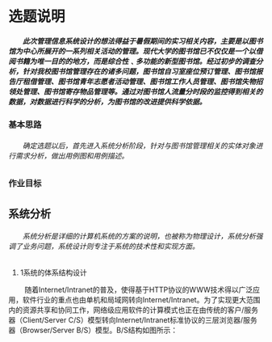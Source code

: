 # 选题说明
##### &emsp;&emsp;此次管理信息系统设计的想法得益于暑假期间的实习相关内容，主要是以图书馆为中心所展开的一系列相关活动的管理。现代大学的图书馆已不仅仅是一个以借阅书籍为唯一目的的地方，而是综合性﹑多功能的新型图书馆。经过初步的调查分析，针对我校图书馆管理存在的诸多问题，图书馆自习室座位预订管理、图书馆报告厅租借管理、图书馆青年志愿者活动管理、图书馆工作人员管理、图书馆失物招领处管理、图书馆寄存物品管理等。通过对图书馆人流量分时段的监控得到相关的数据，对数据进行科学的分析，为图书馆的改进提供科学依据。
### 基本思路
###### &emsp;&emsp;确定选题以后，首先进入系统分析阶段，针对与图书馆管理相关的实体对象进行需求分析，做出用例图和用例描述。
### 作业目标
###### 
## 系统分析
###### &emsp;&emsp;系统分析是详细的计算机系统的方案的说明，也被称为物理设计，系统分析强调了业务问题，系统设计则专注于系统的技术性和实现方面。
1. 1系统的体系结构设计
<p>&emsp;&emsp; 随着Internet/Intranet的普及，使得基于HTTP协议的WWW技术得以广泛应用，软件行业的重点也由单机和局域网转向Internet/Intranet。为了实现更大范围内的资源共享和协同工作，网络级应用软件的计算模式也正在由传统的客户/服务器（Client/Server C/S）模型转向Internet/Intranet标准协议的三层浏览器/服务器（Browser/Server B/S）模型。B/S结构如图所示：</p>

